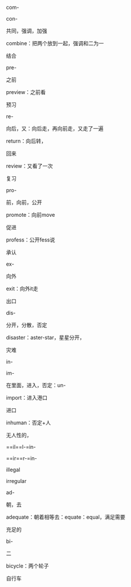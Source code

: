 com-

con-

共同，强调，加强

combine：把两个放到一起，强调和二为一

结合



pre-

之前

preview：之前看

预习



re-

向后，又：向后走，再向前走，又走了一遍

return：向后转，

回来

review：又看了一次

复习



pro-

前，向前，公开

promote：向前move

促进

profess：公开fess说

承认



ex-

向外

exit：向外it走

出口



dis-

分开，分散，否定

disaster：aster-star，星星分开，

灾难



in-

im-

在里面，进入，否定：un-

import：进入港口

进口

inhuman：否定+人

无人性的，





==il==l-=in-

==ir==r-=in-

illegal

irregular



ad-

朝，去

adequate：朝着相等去：equate：equal，满足需要

充足的





bi-

二

bicycle：两个轮子

自行车
